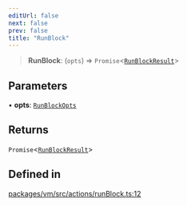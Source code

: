 ```yaml
---
editUrl: false
next: false
prev: false
title: "RunBlock"
---
```


> **RunBlock**: (`opts`) => `Promise`\<[`RunBlockResult`](/reference/tevm/vm/interfaces/runblockresult/)\>

## Parameters

• **opts**: [`RunBlockOpts`](/reference/tevm/vm/interfaces/runblockopts/)

## Returns

`Promise`\<[`RunBlockResult`](/reference/tevm/vm/interfaces/runblockresult/)\>

## Defined in

[packages/vm/src/actions/runBlock.ts:12](https://github.com/evmts/tevm-monorepo/blob/main/packages/vm/src/actions/runBlock.ts#L12)
